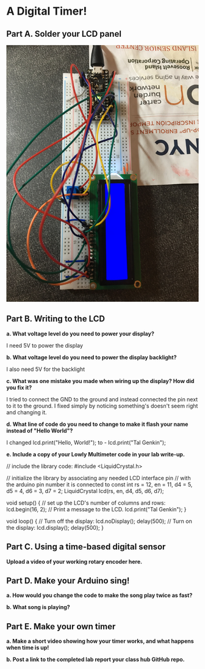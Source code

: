 # A Digital Timer!



## Part A. Solder your LCD panel

![The soldered panel](solderedPanel.JPG)

## Part B. Writing to the LCD
 
**a. What voltage level do you need to power your display?**

I need 5V to power the display

**b. What voltage level do you need to power the display backlight?**

I also need 5V for the backlight
   
**c. What was one mistake you made when wiring up the display? How did you fix it?**

I tried to connect the GND to the ground and instead connected the pin next to it to the ground. I fixed simply by noticing something's doesn't seem right and changing it. 

**d. What line of code do you need to change to make it flash your name instead of "Hello World"?**

I changed lcd.print("Hello, World!"); to - lcd.print("Tal Genkin");
 
**e. Include a copy of your Lowly Multimeter code in your lab write-up.**

// include the library code:
#include <LiquidCrystal.h>

// initialize the library by associating any needed LCD interface pin
// with the arduino pin number it is connected to
const int rs = 12, en = 11, d4 = 5, d5 = 4, d6 = 3, d7 = 2;
LiquidCrystal lcd(rs, en, d4, d5, d6, d7);

void setup() {
  // set up the LCD's number of columns and rows:
  lcd.begin(16, 2);
  // Print a message to the LCD.
  lcd.print("Tal Genkin");
}

void loop() {
  // Turn off the display:
  lcd.noDisplay();
  delay(500);
  // Turn on the display:
  lcd.display();
  delay(500);
}

## Part C. Using a time-based digital sensor

**Upload a video of your working rotary encoder here.**


## Part D. Make your Arduino sing!

**a. How would you change the code to make the song play twice as fast?**
 
**b. What song is playing?**


## Part E. Make your own timer

**a. Make a short video showing how your timer works, and what happens when time is up!**

**b. Post a link to the completed lab report your class hub GitHub repo.**

